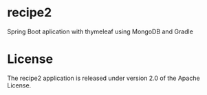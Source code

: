 # recipe2
Spring Boot aplication with thymeleaf using MongoDB and Gradle

# License
The recipe2 application is released under version 2.0 of the Apache License.